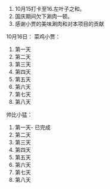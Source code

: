 1. 10月15打卡至16.左叶子之和。
2. 国庆期间欠下涮肉一顿。
3. 感谢小贾的美味涮肉和对本项目的贡献 

10月16日：
菜鸡小贾：
1. 第一天
2. 第二天
3. 第三天
4. 第四天
5. 第五天
6. 第六天
7. 第七天
8. 第八天

帅比小猛：
1. 第一天- 已完成
2. 第二天
3. 第三天
4. 第四天
5. 第五天
6. 第六天
7. 第七天
8. 第八天
